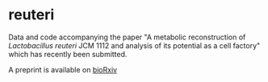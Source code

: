 # reuteri
Data and code accompanying the paper "A metabolic reconstruction of *Lactobacillus reuteri* JCM 1112 
and analysis of its potential as a cell factory" which has recently been submitted. 

A preprint is available on [bioRxiv](https://www.biorxiv.org/content/10.1101/708875v1)
